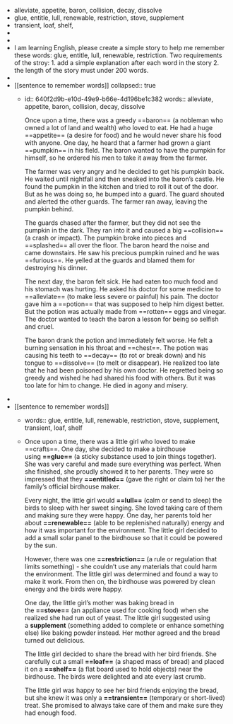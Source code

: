 - alleviate, appetite, baron, collision, decay, dissolve
- glue, entitle, lull, renewable, restriction, stove, supplement
- transient, loaf, shelf,
-
-
- I am learning English, please create a simple story  to help me remember these words: glue, entitle, lull, renewable, restriction. Two requirements of the stroy: 1. add a simple explanation after each word in the story 2. the length of the story must under 200 words.
-
- [[sentence to remember words]]
  collapsed:: true
	- id:: 640f2d9b-e10d-49e9-b66e-4d196be1c382
	  words:: alleviate, appetite, baron, collision, decay, dissolve
	  
	  Once upon a time, there was a greedy ==baron== (a nobleman who owned a lot of land and wealth) who loved to eat. He had a huge ==appetite== (a desire for food) and he would never share his food with anyone. One day, he heard that a farmer had grown a giant ==pumpkin== in his field. The baron wanted to have the pumpkin for himself, so he ordered his men to take it away from the farmer. 
	  
	  The farmer was very angry and he decided to get his pumpkin back. He waited until nightfall and then sneaked into the baron’s castle. He found the pumpkin in the kitchen and tried to roll it out of the door. But as he was doing so, he bumped into a guard. The guard shouted and alerted the other guards. The farmer ran away, leaving the pumpkin behind. 
	  
	  The guards chased after the farmer, but they did not see the pumpkin in the dark. They ran into it and caused a big ==collision== (a crash or impact). The pumpkin broke into pieces and ==splashed== all over the floor. The baron heard the noise and came downstairs. He saw his precious pumpkin ruined and he was ==furious==. He yelled at the guards and blamed them for destroying his dinner. 
	  
	  The next day, the baron felt sick. He had eaten too much food and his stomach was hurting. He asked his doctor for some medicine to ==alleviate== (to make less severe or painful) his pain. The doctor gave him a ==potion== that was supposed to help him digest better. But the potion was actually made from ==rotten== eggs and vinegar. The doctor wanted to teach the baron a lesson for being so selfish and cruel. 
	  
	  The baron drank the potion and immediately felt worse. He felt a burning sensation in his throat and ==chest==. The potion was causing his teeth to ==decay== (to rot or break down) and his tongue to ==dissolve== (to melt or disappear). He realized too late that he had been poisoned by his own doctor. He regretted being so greedy and wished he had shared his food with others. But it was too late for him to change. He died in agony and misery.
-
- [[sentence to remember words]]
	- words:: glue, entitle, lull, renewable, restriction, stove, supplement, transient, loaf, shelf
	- Once upon a time, there was a little girl who loved to make ==crafts==. One day, she decided to make a birdhouse using **==glue==** (a sticky substance used to join things together). She was very careful and made sure everything was perfect. When she finished, she proudly showed it to her parents. They were so impressed that they **==entitled==** (gave the right or claim to) her the family’s official birdhouse maker.
	  
	  Every night, the little girl would **==lull==** (calm or send to sleep) the birds to sleep with her sweet singing. She loved taking care of them and making sure they were happy. One day, her parents told her about **==renewable==** (able to be replenished naturally) energy and how it was important for the environment. The little girl decided to add a small solar panel to the birdhouse so that it could be powered by the sun.
	  
	  However, there was one **==restriction==** (a rule or regulation that limits something) - she couldn’t use any materials that could harm the environment. The little girl was determined and found a way to make it work. From then on, the birdhouse was powered by clean energy and the birds were happy.
	  
	  One day, the little girl’s mother was baking bread in the **==stove==** (an appliance used for cooking food) when she realized she had run out of yeast. The little girl suggested using a **supplement** (something added to complete or enhance something else) like baking powder instead. Her mother agreed and the bread turned out delicious.
	  
	  The little girl decided to share the bread with her bird friends. She carefully cut a small **==loaf==** (a shaped mass of bread) and placed it on a **==shelf==** (a flat board used to hold objects) near the birdhouse. The birds were delighted and ate every last crumb.
	  
	  The little girl was happy to see her bird friends enjoying the bread, but she knew it was only a **==transient==** (temporary or short-lived) treat. She promised to always take care of them and make sure they had enough food.